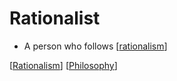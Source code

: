 # Rationalist

- A person who follows [[rationalism]]

[[Rationalism]] [[Philosophy]]

[//begin]: # "Autogenerated link references for markdown compatibility"
[rationalism]: rationalism "Rationalism"
[Rationalism]: rationalism "Rationalism"
[Philosophy]: philosophy "Philosophy"
[//end]: # "Autogenerated link references"